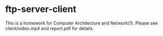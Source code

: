 # ftp-server-client
This is a homework for Computer Architecture and Network(1).
Please see client/video.mp4 and report.pdf for details.
